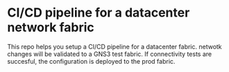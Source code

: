 # CI/CD pipeline for a datacenter network fabric
This repo helps you setup a CI/CD pipeline for a datacenter fabric. 
netwotk changes will be validated to a GNS3 test fabric. 
If connectivity tests are succesful, the configuration is deployed to the prod fabric.

